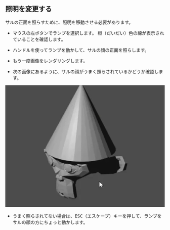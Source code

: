 ## 照明を変更する

サルの正面を照らすために、照明を移動させる必要があります。

+ マウスの左ボタンでランプを選択します。 橙（だいだい）色の線が表示されていることを確認します。

+ ハンドルを使ってランプを動かして、サルの顔の正面を照らします。

+ もう一度画像をレンダリングします。

+ 次の画像にあるように、サルの顔がうまく照らされているかどうか確認します。

![うまく照らされている](images/well-lit.png)

+ うまく照らされてない場合は、<kbd>ESC</kbd>（エスケープ）キーを押して、ランプをサルの顔の方にちょっと動かします。